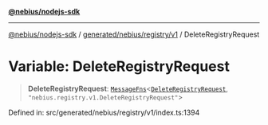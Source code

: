 [**@nebius/nodejs-sdk**](../../../../../README.md)

---

[@nebius/nodejs-sdk](../../../../../README.md) / [generated/nebius/registry/v1](../README.md) / DeleteRegistryRequest

# Variable: DeleteRegistryRequest

> **DeleteRegistryRequest**: [`MessageFns`](../../../../../runtime/protos/core/interfaces/MessageFns.md)\<[`DeleteRegistryRequest`](../interfaces/DeleteRegistryRequest.md), `"nebius.registry.v1.DeleteRegistryRequest"`\>

Defined in: src/generated/nebius/registry/v1/index.ts:1394
